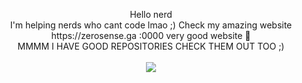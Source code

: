 <html>
<p align="center">
  Hello nerd<br>
  I'm helping nerds who cant code lmao ;)
Check my amazing website https://zerosense.ga 
  :0000 very good website 💯<br>
  MMMM I HAVE GOOD REPOSITORIES CHECK THEM OUT TOO ;)
  <br>
  <br>
<img src="https://cdn.discordapp.com/attachments/814465062085066802/821738304457277510/MM.png"
<br>
<br>
</p>
</html>
